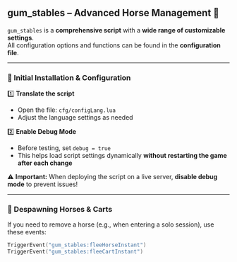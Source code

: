 
## gum_stables – Advanced Horse Management 🐎  

`gum_stables` is a **comprehensive script** with a **wide range of customizable settings**.  
All configuration options and functions can be found in the **configuration file**.  

---

### 📌 Initial Installation & Configuration  

1️⃣ **Translate the script**  
   - Open the file: `cfg/configLang.lua`  
   - Adjust the language settings as needed  

2️⃣ **Enable Debug Mode**  
   - Before testing, set `debug = true`  
   - This helps load script settings dynamically **without restarting the game after each change**  

⚠️ **Important:** When deploying the script on a live server, **disable debug mode** to prevent issues!  

---

### 🔄 Despawning Horses & Carts  

If you need to remove a horse (e.g., when entering a solo session), use these events:  

```lua
TriggerEvent("gum_stables:fleeHorseInstant")  
TriggerEvent("gum_stables:fleeCartInstant")  
